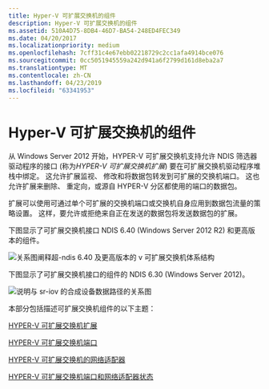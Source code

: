 ```yaml
---
title: Hyper-V 可扩展交换机的组件
description: Hyper-V 可扩展交换机的组件
ms.assetid: 510A4D75-8DB4-46D7-BA54-248ED4FEC349
ms.date: 04/20/2017
ms.localizationpriority: medium
ms.openlocfilehash: 7cff31c4e67ebb02218729c2cc1afa4914bce076
ms.sourcegitcommit: 0cc5051945559a242d941a6f2799d161d8eba2a7
ms.translationtype: MT
ms.contentlocale: zh-CN
ms.lasthandoff: 04/23/2019
ms.locfileid: "63341953"
---
```

# <a name="hyper-v-extensible-switch-components"></a>Hyper-V 可扩展交换机的组件


从 Windows Server 2012 开始，HYPER-V 可扩展交换机支持允许 NDIS 筛选器驱动程序的接口 (称为*HYPER-V 可扩展交换机扩展*) 要在可扩展交换机驱动程序堆栈中绑定。 这允许扩展监视、 修改和将数据包转发到可扩展的交换机端口。 这也允许扩展来删除、 重定向，或源自 HYPER-V 分区都使用的端口的数据包。

扩展可以使用可通过单个可扩展的交换机端口或交换机自身应用到数据包流量的策略设置。 这样，要允许或拒绝来自正在发送的数据包将发送数据包的扩展。

下图显示了可扩展交换机接口 NDIS 6.40 (Windows Server 2012 R2) 和更高版本的组件。

![关系图阐释超\-ndis 6.40 及更高版本的 v 可扩展交换机体系结构](images/vswitcharchitecture-ndis640.png)

下图显示了可扩展交换机接口的组件的 NDIS 6.30 (Windows Server 2012)。

![说明与 sr-iov 的合成设备数据路径的关系图](images/vswitcharchitecture.png)

本部分包括描述可扩展交换机组件的以下主题：

[HYPER-V 可扩展交换机扩展](hyper-v-extensible-switch-extensions.md)

[HYPER-V 可扩展交换机端口](hyper-v-extensible-switch-ports.md)

[HYPER-V 可扩展交换机的网络适配器](hyper-v-extensible-switch-network-adapters.md)

[HYPER-V 可扩展交换机端口和网络适配器状态](hyper-v-extensible-switch-port-and-network-adapter-states.md)

 

 





